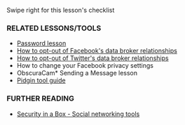 [Title]: # (What now?)
[Difficulty]: # (Beginner)
[Order]: # (10)

Swipe right for this lesson's checklist

### RELATED LESSONS/TOOLS

*   [Password lesson](umbrella://lesson/passwords)
*   [How to opt-out of Facebook's data broker relationships](umbrella://lesson/facebook)
*   [How to opt-out of Twitter's data broker relationships](umbrella://lesson/facebook)
*   How to change your Facebook privacy settings
*   ObscuraCam*   Sending a Message lesson
*   [Pidgin tool guide](umbrella://lesson/pidgin)

### FURTHER READING

*   [Security in a Box - Social networking tools](https://securityinabox.org/social_networking_tools)